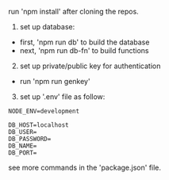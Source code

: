 run 'npm install' after cloning the repos.

1. set up database:
  - first, 'npm run db' to build the database
  - next, 'npm run db-fn' to build functions
2. set up private/public key for authentication
  - run 'npm run genkey'
3. set up '.env' file as follow:
```env
NODE_ENV=development

DB_HOST=localhost
DB_USER=
DB_PASSWORD=
DB_NAME=
DB_PORT=
```
see more commands in the 'package.json' file.